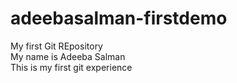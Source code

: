 # adeebasalman-firstdemo
My first Git REpository
<br>
My name is Adeeba Salman
<br>
This is my first git experience